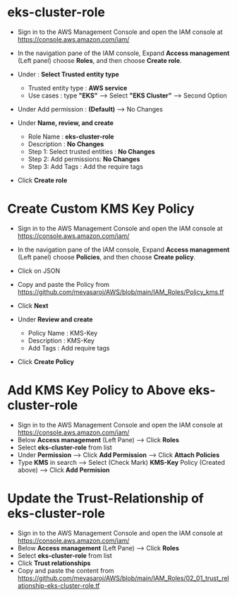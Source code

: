 # eks-cluster-role

- Sign in to the AWS Management Console and open the IAM console at https://console.aws.amazon.com/iam/
  
- In the navigation pane of the IAM console, Expand __Access management__ (Left panel) choose __Roles__, and then choose __Create role__.
  
- Under : **Select Trusted entity type**
   - Trusted entity type : **AWS service**
   - Use cases : type **"EKS"** --> Select __"EKS Cluster"__ --> Second Option
     
 - Under Add permission : **(Default)** --> No Changes
   
 - Under **Name, review, and create**
   - Role Name : **eks-cluster-role**
   - Description : __No Changes__
   - Step 1: Select trusted entities : __No Changes__
   - Step 2: Add permissions: __No Changes__
   - Step 3: Add Tags : Add the require tags
     
 - Click **Create role**

# Create Custom KMS Key Policy
- Sign in to the AWS Management Console and open the IAM console at https://console.aws.amazon.com/iam/
- In the navigation pane of the IAM console, Expand __Access management__ (Left panel) choose __Policies__, and then choose __Create policy__.
- Click on JSON
- Copy and paste the Policy from https://github.com/mevasaroj/AWS/blob/main/IAM_Roles/Policy_kms.tf
- Click __Next__
- Under **Review and create**
   - Policy Name : KMS-Key
   - Description : KMS-Key
   - Add Tags : Add require tags
 
- Click __Create Policy__

# Add KMS Key Policy to Above eks-cluster-role
- Sign in to the AWS Management Console and open the IAM console at https://console.aws.amazon.com/iam/
- Below __Access management__ (Left Pane) --> Click **Roles**
- Select **eks-cluster-role** from list
- Under __Permission__ --> Click **Add Permission** --> Click **Attach Policies**
- Type __KMS__ in search --> Select (Check Mark) __KMS-Key__ Policy (Created above) --> Click **Add Permision**

# Update the Trust-Relationship of eks-cluster-role
- Sign in to the AWS Management Console and open the IAM console at https://console.aws.amazon.com/iam/
- Below __Access management__ (Left Pane) --> Click **Roles**
- Select **eks-cluster-role** from list
- Click **Trust relationships**
- Copy and paste the content from https://github.com/mevasaroj/AWS/blob/main/IAM_Roles/02_01_trust_relationship-eks-cluster-role.tf
